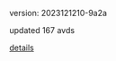 version: 2023121210-9a2a

updated 167 avds

[details](https://github.com/0x74f917491bfa7ebfa379/ali_avd_db/blob/master/change_log/2023/12/12/10/9a2a.txt)
